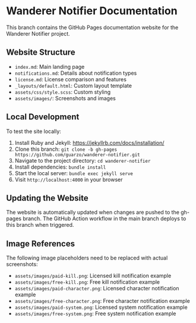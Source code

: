 # Wanderer Notifier Documentation

This branch contains the GitHub Pages documentation website for the Wanderer Notifier project.

## Website Structure

- `index.md`: Main landing page
- `notifications.md`: Details about notification types
- `license.md`: License comparison and features
- `_layouts/default.html`: Custom layout template
- `assets/css/style.scss`: Custom styling
- `assets/images/`: Screenshots and images

## Local Development

To test the site locally:

1. Install Ruby and Jekyll: https://jekyllrb.com/docs/installation/
2. Clone this branch: `git clone -b gh-pages https://github.com/guarzo/wanderer-notifier.git`
3. Navigate to the project directory: `cd wanderer-notifier`
4. Install dependencies: `bundle install`
5. Start the local server: `bundle exec jekyll serve`
6. Visit `http://localhost:4000` in your browser

## Updating the Website

The website is automatically updated when changes are pushed to the gh-pages branch. The GitHub Action workflow in the main branch deploys to this branch when triggered.

## Image References

The following image placeholders need to be replaced with actual screenshots:

- `assets/images/paid-kill.png`: Licensed kill notification example
- `assets/images/free-kill.png`: Free kill notification example
- `assets/images/paid-character.png`: Licensed character notification example
- `assets/images/free-character.png`: Free character notification example
- `assets/images/paid-system.png`: Licensed system notification example
- `assets/images/free-system.png`: Free system notification example 
